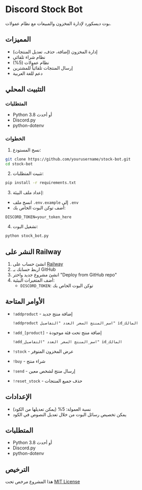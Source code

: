 # Discord Stock Bot

بوت ديسكورد لإدارة المخزون والمبيعات مع نظام عمولات.

## المميزات
- إدارة المخزون (إضافة، حذف، تعديل المنتجات)
- نظام شراء تلقائي
- نظام عمولات (5%)
- إرسال المنتجات تلقائياً للمشترين
- دعم للغة العربية

## التثبيت المحلي

### المتطلبات
- Python 3.8 أو أحدث
- Discord.py
- python-dotenv

### الخطوات
1. نسخ المستودع:
```bash
git clone https://github.com/yourusername/stock-bot.git
cd stock-bot
```

2. تثبيت المتطلبات:
```bash
pip install -r requirements.txt
```

3. إعداد ملف البيئة:
- انسخ ملف `.env.example` إلى `.env`
- أضف توكن البوت الخاص بك:
```
DISCORD_TOKEN=your_token_here
```

4. تشغيل البوت:
```bash
python stock_bot.py
```

## النشر على Railway

1. انشئ حساب على [Railway](https://railway.app/)
2. اربط حسابك بـ GitHub
3. انشئ مشروع جديد واختر "Deploy from GitHub repo"
4. أضف المتغيرات البيئية:
   - `DISCORD_TOKEN`: توكن البوت الخاص بك

## الأوامر المتاحة
- `!addproduct` - إضافة منتج جديد
  ```
  !addproduct اسم_المنتج السعر العدد "التفاصيل" id_المالك
  ```

- `!add_[product]` - إضافة منتج تحت فئة موجودة
  ```
  !add_اسم_المنتج السعر العدد "التفاصيل" id_المالك
  ```

- `!stock` - عرض المخزون المتوفر
- `!buy` - شراء منتج
- `!send` - إرسال منتج لشخص معين
- `!reset_stock` - حذف جميع المنتجات

## الإعدادات
- نسبة العمولة: 5% (يمكن تعديلها من الكود)
- يمكن تخصيص رسائل البوت من خلال تعديل النصوص في الكود

## المتطلبات
- Python 3.8 أو أحدث
- Discord.py
- python-dotenv

## الترخيص
هذا المشروع مرخص تحت [MIT License](LICENSE)